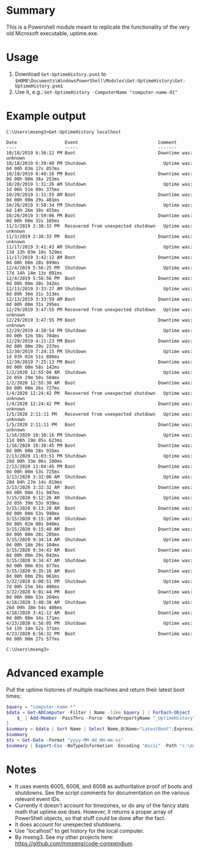 # Summary
This is a Powershell module meant to replicate the functionality of the very old Microsoft executable, uptime.exe.

# Usage
1. Download `Get-UptimeHistory.psm1` to `$HOME\Documents\WindowsPowerShell\Modules\Get-UptimeHistory\Get-UptimeHistory.psm1`
2. Use it, e.g.: `Get-UptimeHistory -ComputerName "computer-name-01"`

# Example output
```
C:\Users\mseng3>Get-UptimeHistory localhost

Date                  Event                              Comment
----                  -----                              -------
10/18/2019 6:36:22 PM Boot                               Downtime was: unknown
10/18/2019 6:39:40 PM Shutdown                             Uptime was: 0d 00h 03m 17s 857ms
10/18/2019 6:40:16 PM Boot                               Downtime was: 0d 00h 00m 36s 253ms
10/20/2019 1:31:26 AM Shutdown                             Uptime was: 1d 06h 51m 09s 375ms
10/20/2019 1:31:55 AM Boot                               Downtime was: 0d 00h 00m 29s 401ms
10/26/2019 3:58:34 PM Shutdown                             Uptime was: 6d 14h 26m 38s 455ms
10/26/2019 3:59:06 PM Boot                               Downtime was: 0d 00h 00m 32s 105ms
11/3/2019 2:38:33 PM  Recovered from unexpected shutdown   Uptime was: unknown
11/3/2019 2:38:33 PM  Boot                               Downtime was: unknown
11/17/2019 3:41:43 AM Shutdown                             Uptime was: 13d 13h 03m 10s 529ms
11/17/2019 3:42:12 AM Boot                               Downtime was: 0d 00h 00m 28s 899ms
12/4/2019 5:56:25 PM  Shutdown                             Uptime was: 17d 14h 14m 13s 091ms
12/4/2019 5:56:56 PM  Boot                               Downtime was: 0d 00h 00m 30s 342ms
12/13/2019 3:33:27 AM Shutdown                             Uptime was: 8d 09h 36m 31s 513ms
12/13/2019 3:33:59 AM Boot                               Downtime was: 0d 00h 00m 31s 295ms
12/29/2019 3:47:55 PM Recovered from unexpected shutdown   Uptime was: unknown
12/29/2019 3:47:55 PM Boot                               Downtime was: unknown
12/29/2019 4:20:54 PM Shutdown                             Uptime was: 0d 00h 32m 58s 704ms
12/29/2019 4:21:23 PM Boot                               Downtime was: 0d 00h 00m 29s 237ms
12/30/2019 7:24:15 PM Shutdown                             Uptime was: 1d 03h 02m 51s 886ms
12/30/2019 7:25:13 PM Boot                               Downtime was: 0d 00h 00m 58s 142ms
1/2/2020 12:55:04 AM  Shutdown                             Uptime was: 2d 05h 29m 50s 584ms
1/2/2020 12:55:30 AM  Boot                               Downtime was: 0d 00h 00m 26s 727ms
1/4/2020 12:24:42 PM  Recovered from unexpected shutdown   Uptime was: unknown
1/4/2020 12:24:42 PM  Boot                               Downtime was: unknown
1/5/2020 2:11:11 PM   Recovered from unexpected shutdown   Uptime was: unknown
1/5/2020 2:11:11 PM   Boot                               Downtime was: unknown
1/16/2020 10:30:16 PM Shutdown                             Uptime was: 11d 08h 19m 05s 623ms
1/16/2020 10:30:45 PM Boot                               Downtime was: 0d 00h 00m 28s 935ms
2/13/2020 11:03:51 PM Shutdown                             Uptime was: 28d 00h 33m 06s 200ms
2/13/2020 11:04:45 PM Boot                               Downtime was: 0d 00h 00m 53s 725ms
3/13/2020 3:32:00 AM  Shutdown                             Uptime was: 28d 04h 27m 14s 819ms
3/13/2020 3:32:32 AM  Boot                               Downtime was: 0d 00h 00m 31s 947ms
3/15/2020 9:12:26 AM  Shutdown                             Uptime was: 2d 05h 39m 53s 939ms
3/15/2020 9:13:20 AM  Boot                               Downtime was: 0d 00h 00m 53s 990ms
3/15/2020 9:15:20 AM  Shutdown                             Uptime was: 0d 00h 02m 00s 048ms
3/15/2020 9:15:48 AM  Boot                               Downtime was: 0d 00h 00m 28s 205ms
3/15/2020 9:34:14 AM  Shutdown                             Uptime was: 0d 00h 18m 26s 104ms
3/15/2020 9:34:43 AM  Boot                               Downtime was: 0d 00h 00m 29s 042ms
3/15/2020 9:34:47 AM  Shutdown                             Uptime was: 0d 00h 00m 03s 877ms
3/15/2020 9:35:16 AM  Boot                               Downtime was: 0d 00h 00m 29s 061ms
3/22/2020 6:00:51 PM  Shutdown                             Uptime was: 7d 08h 25m 34s 406ms
3/22/2020 6:01:44 PM  Boot                               Downtime was: 0d 00h 00m 53s 204ms
4/18/2020 3:40:38 AM  Shutdown                             Uptime was: 26d 09h 38m 54s 406ms
4/18/2020 3:41:12 AM  Boot                               Downtime was: 0d 00h 00m 34s 171ms
4/23/2020 6:56:05 PM  Shutdown                             Uptime was: 5d 15h 14m 52s 371ms
4/23/2020 6:56:32 PM  Boot                               Downtime was: 0d 00h 00m 27s 577ms

C:\Users\mseng3>
```

# Advanced example
Pull the uptime histories of multiple machines and return their latest boot times:
```powershell
$query = "computer-name-*"
$data = Get-ADComputer -Filter { Name -like $query } | ForEach-Object -TimeoutSeconds 300 -Parallel {
    $_ | Add-Member -PassThru -Force -NotePropertyName "_UptimeHistory" -NotePropertyValue (Get-UptimeHistory -ComputerName $_.Name -ErrorAction Ignore | Sort Date)
}
$summary = $data | Sort Name | Select Name,@{Name="LatestBoot";Expression={$_._UptimeHistory | Select -ExpandProperty Date | Select -Last 1}}
$summary
$ts = Get-Date -Format "yyyy-MM-dd_HH-mm-ss"
$summary | Export-Csv -NoTypeInformation -Encoding "Ascii" -Path "c:\engrit\logs\UptimeHistory_$($ts).csv"
```

# Notes
- It uses events 6005, 6006, and 6008 as authoritative proof of boots and shutdowns. See the script comments for documentation on the various relevant event IDs.
- Currently it doesn't account for timezones, or do any of the fancy stats math that uptime.exe does. However, it returns a proper array of PowerShell objects, so that stuff could be done after the fact.
- It does account for unexpected shutdowns.
- Use "localhost" to get history for the local computer.
- By mseng3. See my other projects here: https://github.com/mmseng/code-compendium.
